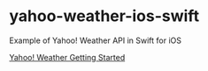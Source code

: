 # yahoo-weather-ios-swift
Example of Yahoo! Weather API in Swift for iOS

[Yahoo! Weather Getting Started](https://developer.yahoo.com/weather/#get-started)
